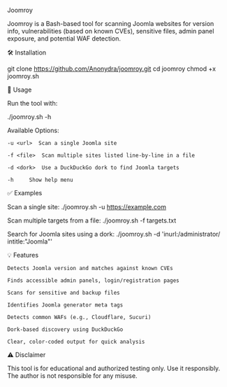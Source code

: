 Joomroy

Joomroy is a Bash-based tool for scanning Joomla websites for version info, vulnerabilities (based on known CVEs), sensitive files, admin panel exposure, and potential WAF detection.

🛠 Installation

git clone https://github.com/Anonydra/joomroy.git
cd joomroy
chmod +x joomroy.sh

📌 Usage

Run the tool with:

./joomroy.sh -h

Available Options:

    -u <url>  Scan a single Joomla site

    -f <file>  Scan multiple sites listed line-by-line in a file

    -d <dork>  Use a DuckDuckGo dork to find Joomla targets

    -h     Show help menu

✅ Examples

Scan a single site: ./joomroy.sh -u https://example.com

Scan multiple targets from a file: ./joomroy.sh -f targets.txt

Search for Joomla sites using a dork: ./joomroy.sh -d 'inurl:/administrator/ intitle:"Joomla"'

💡 Features

    Detects Joomla version and matches against known CVEs

    Finds accessible admin panels, login/registration pages

    Scans for sensitive and backup files

    Identifies Joomla generator meta tags

    Detects common WAFs (e.g., Cloudflare, Sucuri)

    Dork-based discovery using DuckDuckGo

    Clear, color-coded output for quick analysis

⚠️ Disclaimer

This tool is for educational and authorized testing only. Use it responsibly.
The author is not responsible for any misuse.

